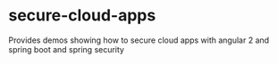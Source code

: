 # secure-cloud-apps
Provides demos showing how to secure cloud apps with angular 2 and spring boot and spring security

